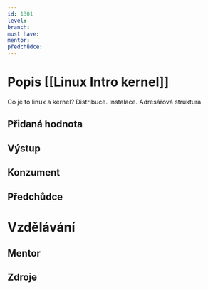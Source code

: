 ```yaml
---
id: 1301
level: 
branch: 
must have: 
mentor: 
předchůdce: 
---
```



# Popis [[Linux Intro kernel]]
Co je to linux a kernel? Distribuce. Instalace. Adresářová struktura

## Přidaná hodnota


## Výstup


## Konzument


## Předchůdce


# Vzdělávání


## Mentor


## Zdroje